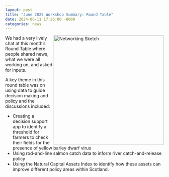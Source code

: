 ```yaml
---
layout: post
title: "June 2025 Workshop Summary: Round Table"
date: 2024-06-11 17:26:00 -0000
categories: news
---
```


<img src="/img/NetworkOrangeBlueScanv1.PNG" alt="Networking Sketch" width=350px align = "right"> 


We had a very lively chat at this month’s Round Table where people shared news, what we were all working on, and asked for inputs.


A key theme in this round table was on using data to guide decision making and policy and the discussions included:

* Creating a decision support app to identify a threshold for farmers to check their fields for the presence of yellow barley dwarf virus
* Using rod-and-line salmon catch data to inform river catch-and-release policy
* Using the Natural Capital Assets Index to identify how these assets can improve different policy areas within Scotland.
